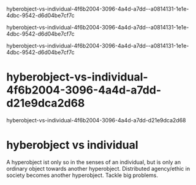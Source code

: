 hyberobject-vs-individual-4f6b2004-3096-4a4d-a7dd--a0814131-1e1e-4dbc-9542-d6d04be7cf7c

hyberobject-vs-individual-4f6b2004-3096-4a4d-a7dd--a0814131-1e1e-4dbc-9542-d6d04be7cf7c

hyberobject-vs-individual-4f6b2004-3096-4a4d-a7dd--a0814131-1e1e-4dbc-9542-d6d04be7cf7c

# hyberobject-vs-individual-4f6b2004-3096-4a4d-a7dd-d21e9dca2d68

hyberobject-vs-individual-4f6b2004-3096-4a4d-a7dd-d21e9dca2d68

# hyberobject vs individual

A hyperobject ist only so in the senses of an individual, but is only an ordinary object towards another hyperobject. Distributed agency/ethic in society becomes another hyperobject. Tackle big problems.